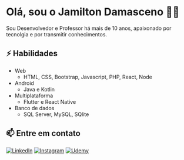 # Olá, sou o Jamilton Damasceno 👨‍💻
Sou Desenvolvedor e Professor há mais de 10 anos, apaixonado por tecnolgia e por transmitir conhecimentos.

## ⚡ Habilidades
- Web
  - HTML, CSS, Bootstrap, Javascript, PHP, React, Node
- Android
  - Java e Kotlin
- Multiplataforma
  - Flutter e React Native
- Banco de dados
  - SQL Server, MySQL, SQlite

## 📫 Entre em contato
[![LinkedIn](https://img.shields.io/badge/LinkedIn-0077B5?style=for-the-badge&logo=linkedin&logoColor=white)](https://www.linkedin.com/in/jamiltondamasceno/)
[![Instagram](https://img.shields.io/badge/Instagram-E4405F?style=for-the-badge&logo=instagram&logoColor=white)](https://www.instagram.com/codansoficial) 
[![Udemy](https://img.shields.io/badge/Udemy-EC5252?style=for-the-badge&logo=Udemy&logoColor=white)](https://www.udemy.com/user/jamiltondamasceno)
